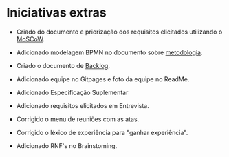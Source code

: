 # Iniciativas extras

- Criado do documento e priorização dos requisitos elicitados utilizando o [MoSCoW](../base/priorizacao/moscow.md). 

- Adicionado modelagem BPMN no documento sobre [metodologia](../base/metodologia.md).

- Criado o documento de [Backlog](./backlog.md).

- Adicionado equipe no Gitpages e foto da equipe no ReadMe.

- Adicionado Especificação Suplementar

- Adicionado requisitos elicitados em Entrevista.

- Corrigido o menu de reuniões com as atas.

- Corrigido o léxico de experiência para "ganhar experiência".

- Adicionado RNF's no Brainstoming.